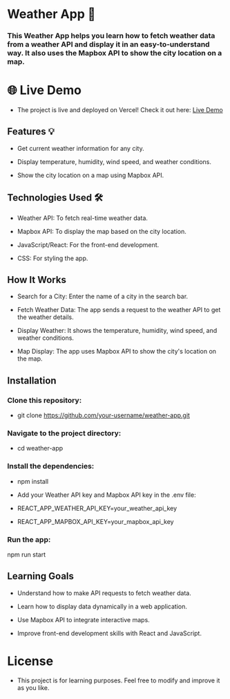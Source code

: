 # Weather App 🚀

### This Weather App helps you learn how to fetch weather data from a weather API and display it in an easy-to-understand way. It also uses the Mapbox API to show the city location on a map.

# 🌐 Live Demo
- The project is live and deployed on Vercel! Check it out here: [Live Demo](https://weather-app-eta-two-75.vercel.app/)

## Features 💡

- Get current weather information for any city.

- Display temperature, humidity, wind speed, and weather conditions.

- Show the city location on a map using Mapbox API.

## Technologies Used 🛠

- Weather API: To fetch real-time weather data.

- Mapbox API: To display the map based on the city location.

- JavaScript/React: For the front-end development.

- CSS: For styling the app.

## How It Works

- Search for a City: Enter the name of a city in the search bar.

- Fetch Weather Data: The app sends a request to the weather API to get the weather details.

- Display Weather: It shows the temperature, humidity, wind speed, and weather conditions.

- Map Display: The app uses Mapbox API to show the city's location on the map.



## Installation

### Clone this repository:

- git clone https://github.com/your-username/weather-app.git

### Navigate to the project directory:

- cd weather-app

### Install the dependencies:

- npm install

- Add your Weather API key and Mapbox API key in the .env file:

- REACT_APP_WEATHER_API_KEY=your_weather_api_key
- REACT_APP_MAPBOX_API_KEY=your_mapbox_api_key

### Run the app:

npm run start

## Learning Goals

- Understand how to make API requests to fetch weather data.

- Learn how to display data dynamically in a web application.

- Use Mapbox API to integrate interactive maps.

- Improve front-end development skills with React and JavaScript.

# License

- This project is for learning purposes. Feel free to modify and improve it as you like.